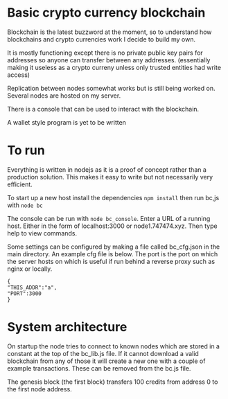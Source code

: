 # Basic crypto currency blockchain

Blockchain is the latest buzzword at the moment, so to understand how blockchains and crypto currencies work I decide to build my own.

It is mostly functioning except there is no private public key pairs for addresses so anyone can transfer between any addresses. (essentially making it useless as a crypto curreny unless only trusted entities had write access) 

Replication between nodes somewhat works but is still being worked on. Several nodes are hosted on my server.

There is a console that can be used to interact with the blockchain.

A wallet style program is yet to be written

# To run
Everything is written in nodejs as it is a proof of concept rather than a production solution. This makes it easy to write but not necessarily very efficient.

To start up a new host install the dependencies `npm install` then run bc,js with `node bc`

The console can be run with `node bc_console`. Enter a URL of a running host. Either in the form of localhost:3000 or node1.747474.xyz. Then type help to view commands.

Some settings can be configured by making a file called bc_cfg.json in the main directory. An example cfg file is below. The port is the port on which the server hosts on which is useful if run behind a reverse proxy such as nginx or locally. 

```
{
"THIS_ADDR":"a", 
"PORT":3000
} 
```

# System architecture 
On startup the node tries to connect to known nodes which are stored in a constant at the top of the bc_lib.js file. If it cannot download a valid blockchain from any of those it will create a new one with a couple of example transactions. These can be removed from the bc.js file. 

The genesis block (the first block) transfers 100 credits from address 0 to the first node address. 
